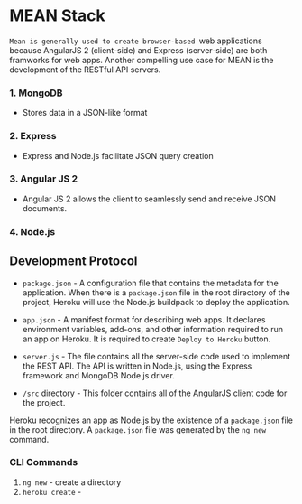# MEAN Stack
`Mean is generally used to create browser-based `web applications because AngularJS 2 (client-side) and Express (server-side) are both framworks for web apps.  Another compelling use case for MEAN is the development of the RESTful API servers.  

### 1. MongoDB
  * Stores data in a JSON-like format
  
### 2. Express
  * Express and Node.js facilitate JSON query creation

### 3. Angular JS 2
 * Angular JS 2 allows the client to seamlessly send and receive JSON documents.
 
### 4. Node.js
 

## Development Protocol

 * `package.json` - A configuration file that contains the metadata for the application. When there is a `package.json` file in the root directory of the project, Heroku will use the Node.js buildpack to deploy the application.
 
 * `app.json` - A manifest format for describing web apps.  It declares environment variables, add-ons, and other information required to run an app on Heroku.  It is required to create `Deploy to Heroku` button.
 
 * `server.js` - The file contains all the server-side code used to implement the REST API.  The API is written in Node.js, using the Express framework and MongoDB Node.js driver.
 
 * `/src` directory - This folder contains all of the AngularJS client code for the project.  
 
Heroku recognizes an app as Node.js by the existence of a `package.json` file in the root directory.   A `package.json` file was generated by the `ng new` command.



### CLI Commands

1. `ng new` - create a directory
2. `heroku create` - 
 

